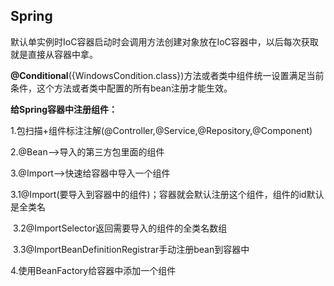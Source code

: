 ## Spring

默认单实例时IoC容器启动时会调用方法创建对象放在IoC容器中，以后每次获取就是直接从容器中拿。

**@Conditional**({WindowsCondition.class})方法或者类中组件统一设置满足当前条件，这个方法或者类中配置的所有bean注册才能生效。

**给Spring容器中注册组件：**

1.包扫描+组件标注注解(@Controller,@Service,@Repository,@Component)

2.@Bean-->导入的第三方包里面的组件

3.@Import-->快速给容器中导入一个组件

​	3.1@Import(要导入到容器中的组件)；容器就会默认注册这个组件，组件的id默认是全类名

​	3.2@ImportSelector返回需要导入的组件的全类名数组

​	3.3@ImportBeanDefinitionRegistrar手动注册bean到容器中

4.使用BeanFactory给容器中添加一个组件